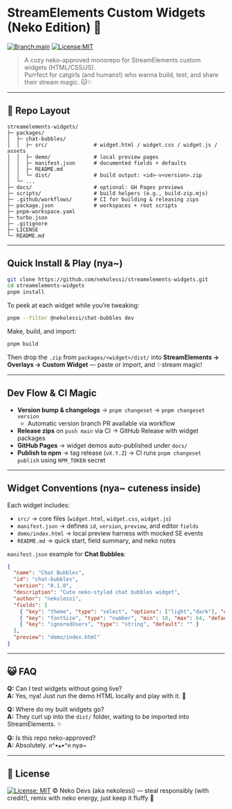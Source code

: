 # StreamElements Custom Widgets (Neko Edition) 🐾

[![Branch:main](https://img.shields.io/badge/branch-main-blue.svg)](../../tree/main)  [![License:MIT](https://img.shields.io/badge/License-MIT-green.svg)](LICENSE)


> A cozy neko-approved monorepo for StreamElements custom widgets
> (HTML/CSS/JS).\
> Purrfect for catgirls (and humans!) who wanna build, test, and share
> their stream magic. 🐱✨

------------------------------------------------------------------------

## 🐾 Repo Layout

    streamelements-widgets/
    ├─ packages/
    │  ├─ chat-bubbles/
    │  │  ├─ src/               # widget.html / widget.css / widget.js / assets
    │  │  ├─ demo/              # local preview pages
    │  │  ├─ manifest.json      # documented fields + defaults
    │  │  ├─ README.md
    │  │  └─ dist/              # build output: <id>-v<version>.zip
    │  └─ ...
    ├─ docs/                    # optional: GH Pages previews
    ├─ scripts/                 # build helpers (e.g., build-zip.mjs)
    ├─ .github/workflows/       # CI for building & releasing zips
    ├─ package.json             # workspaces + root scripts
    ├─ pnpm-workspace.yaml
    ├─ turbo.json
    ├─ .gitignore
    ├─ LICENSE
    └─ README.md

------------------------------------------------------------------------

##  Quick Install & Play (nya~)

```bash
git clone https://github.com/nekolessi/streamelements-widgets.git
cd streamelements-widgets
pnpm install
```

To peek at each widget while you’re tweaking:

```bash
pnpm --filter @nekolessi/chat-bubbles dev
```

Make, build, and import:

```bash
pnpm build
```

Then drop the `.zip` from `packages/<widget>/dist/` into **StreamElements → Overlays → Custom Widget** — paste or import, and ✨stream magic!

------------------------------------------------------------------------

##  Dev Flow & CI Magic

- **Version bump & changelogs** → `pnpm changeset` → `pnpm changeset version`
  - Automatic version branch PR available via workflow  
- **Release zips** on `push main` via CI → GitHub Release with widget packages  
- **GitHub Pages** → widget demos auto-published under `docs/`  
- **Publish to npm** → tag release (`vX.Y.Z`) → CI runs `pnpm changeset publish` using `NPM_TOKEN` secret

------------------------------------------------------------------------

##  Widget Conventions (nya~ cuteness inside)

Each widget includes:

- `src/` → core files (`widget.html`, `widget.css`, `widget.js`)  
- `manifest.json` → defines `id`, `version`, `preview`, and editor `fields`  
- `demo/index.html` → local preview harness with mocked SE events  
- `README.md` → quick start, field summary, and neko notes  

`manifest.json` example for **Chat Bubbles**:

```json
{
  "name": "Chat Bubbles",
  "id": "chat-bubbles",
  "version": "0.1.0",
  "description": "Cute neko-styled chat bubbles widget",
  "author": "nekolessi",
  "fields": [
    { "key": "theme", "type": "select", "options": ["light","dark"], "default": "dark" },
    { "key": "fontSize", "type": "number", "min": 10, "max": 64, "default": 24 },
    { "key": "ignoredUsers", "type": "string", "default": "" }
  ],
  "preview": "demo/index.html"
}
```

------------------------------------------------------------------------

## 😺 FAQ

**Q:** Can I test widgets without going live?\
**A:** Yes, nya! Just run the demo HTML locally and play with it. 🐾

**Q:** Where do my built widgets go?\
**A:** They curl up into the `dist/` folder, waiting to be imported into
StreamElements. ✨

**Q:** Is this repo neko-approved?\
**A:** Absolutely. ฅ^•ﻌ•^ฅ nya\~

------------------------------------------------------------------------

## 💖 License

[![License: MIT](https://img.shields.io/badge/License-MIT-yellow.svg)](LICENSE) © Neko Devs (aka nekolessi) — steal responsibly (with credit!), remix with neko energy, just keep it fluffy 🐾
